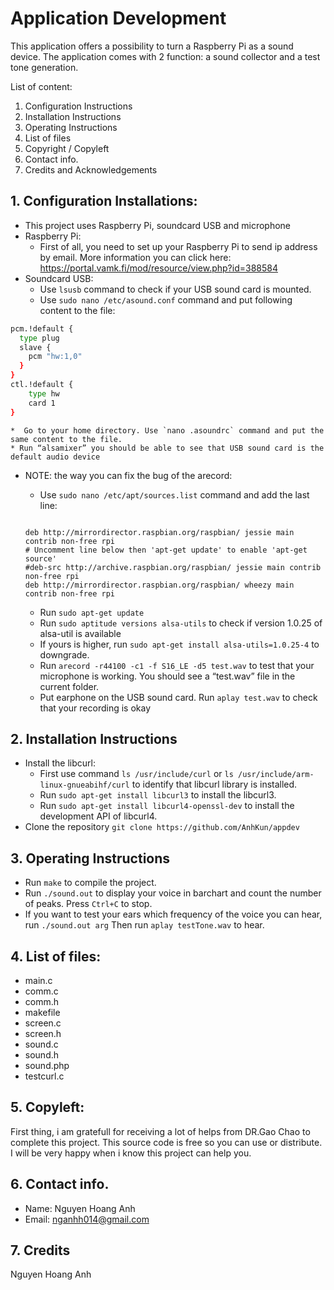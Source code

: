 # Application Development

This application offers a possibility to turn a Raspberry Pi as a sound 
device. The application comes with 2 function: a sound collector and a test tone generation.

List of content:
1. Configuration Instructions
2. Installation Instructions
3. Operating Instructions
4. List of files
5. Copyright / Copyleft
6. Contact info.
7. Credits and Acknowledgements

## 1. Configuration Installations: 
- This project uses Raspberry Pi, soundcard USB and microphone
- Raspberry Pi:
	* First of all, you need to set up your Raspberry Pi to send ip address by email. More information you can click here: https://portal.vamk.fi/mod/resource/view.php?id=388584
- Soundcard USB:
	* Use `lsusb` command to check if your USB sound card is mounted.
	* Use `sudo nano /etc/asound.conf` command and put following content to the file:

```bash
pcm.!default {
  type plug
  slave {
    pcm "hw:1,0"
  }
}
ctl.!default {
    type hw
    card 1
}
```

	*  Go to your home directory. Use `nano .asoundrc` command and put the same content to the file.
	* Run “alsamixer” you should be able to see that USB sound card is the default audio device 
- NOTE: the way you can fix the bug of the arecord:
	* Use `sudo nano /etc/apt/sources.list` command and add the last line:

	```
	
	deb http://mirrordirector.raspbian.org/raspbian/ jessie main contrib non-free rpi
	# Uncomment line below then 'apt-get update' to enable 'apt-get source'
	#deb-src http://archive.raspbian.org/raspbian/ jessie main contrib non-free rpi
	deb http://mirrordirector.raspbian.org/raspbian/ wheezy main contrib non-free rpi
	```

	* Run `sudo apt-get update`
	* Run `sudo aptitude versions alsa-utils` to check if version 1.0.25 of alsa-util is available
	* If yours is higher, run `sudo apt-get install alsa-utils=1.0.25-4` to downgrade. 
	* Run `arecord -r44100 -c1 -f S16_LE -d5 test.wav` to test that your microphone is working. You should see a “test.wav” file in the current folder.
	* Put earphone on the USB sound card. Run `aplay test.wav` to check that your recording is okay

## 2. Installation Instructions
- Install the libcurl: 
	* First use command `ls /usr/include/curl` or `ls /usr/include/arm-linux-gnueabihf/curl` to identify that libcurl library is installed.
	* Run `sudo apt-get install libcurl3` to install the libcurl3.
	* Run `sudo apt-get install libcurl4-openssl-dev` to install the development API of libcurl4.
- Clone the repository `git clone https://github.com/AnhKun/appdev`

## 3. Operating Instructions
- Run `make` to compile the project. 
- Run `./sound.out` to display your voice in barchart and count the number of peaks. Press `Ctrl+C` to stop. 
- If you want to test your ears which frequency of the voice you can hear, run `./sound.out arg`
Then run `aplay testTone.wav` to hear.

## 4. List of files:
- main.c 
- comm.c 
- comm.h 
- makefile 
- screen.c 
- screen.h 
- sound.c 
- sound.h 
- sound.php 
- testcurl.c

## 5. Copyleft: 
First thing, i am gratefull for receiving a lot of helps from DR.Gao Chao to complete 
this project. This source code is free so you can use or distribute. I will be very happy when i know 
this project can help you.

## 6. Contact info.
- Name: Nguyen Hoang Anh
- Email: nganhh014@gmail.com

## 7. Credits 
Nguyen Hoang Anh  
